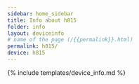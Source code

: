 ```yaml
---
sidebar: home_sidebar
title: Info about h815
folder: info
layout: deviceinfo
# name of the page (/{{permalink}}.html)
permalink: h815/
device: h815
---
```

{% include templates/device_info.md %}
